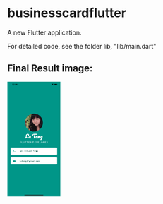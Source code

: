 # businesscardflutter

A new Flutter application.

For detailed code, see the folder lib, "lib/main.dart"

## Final Result image:

<img src='BusinessCard_iOS.png' width="120">
